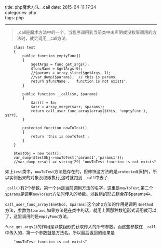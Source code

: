 title: php魔术方法__call
date: 2015-04-11 17:34  
categories: php  
tags: php

---

>_call是魔术方法中的一个，当程序调用到当前类中未声明或没权限调用的方法时，就会调用__call方法.


```
	class test
	{
		public function emptyFunc()
		{
			$getArgs = func_get_args();
			$funcName = $getArgs[0];
			//$params = array_slice($getArgs, 1);
			//var_dump($params);  // this is params                
			return $funcName . ' function is not exists';
		}
		 
		public function __call($m, $params)
		{
			$arr[] = $m;
			$arr = array_merge($arr, $params);
			return call_user_func_array(array($this, 'emptyFunc'), $arr);
		}
 
		protected function nowToTest()
		{ 
			return 'this is nowToTest';
		}
	}
	 
	$testObj = new test();
	var_dump($testObj->nowToTest('params1','params1'));
	//var_dump result => string(29) "nowToTest function is not exists"
```

如上`test`类中，`nowToTest`方法是存在的，但修饰这方法的是`protected`(保护)，所以实例出来的对象没权限执行,这时就跑到`__call`中去了.

`_call()`有2个参数，第一个`$m`是当前调用方法的名字，这里是`nowToTest`,第二个`$params`是调用`nowToTest`方法时传入的参数。以数组的形式组合在$params中。 

`call_user_func_array($method, $params)`这个php方法的作用是调用 `$method`方法，参数为`$params`,如果方法是在类中的话，就用上面那种数组形式调用就可以了，这里调用的是`emptyFunc`方法。 

`func_get_args()`的作用是以数组形式获取传入的所有参数。而这些参数在`__call`中传入的，第一个参数就是方法名。所以最后返回的结果是


```
	"nowToTest function is not exists"
```
